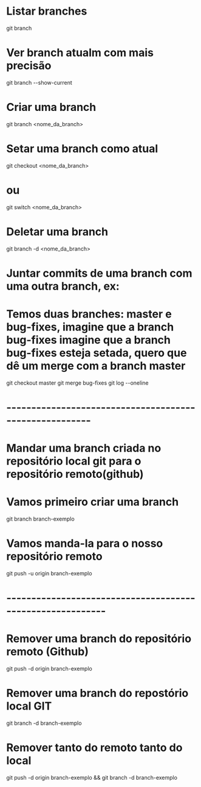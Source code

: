 # Listar branches
git branch

# Ver branch atualm com mais precisão
git branch --show-current

# Criar uma branch
git branch <nome_da_branch>

# Setar uma branch como atual
git checkout <nome_da_branch>
# ou 
git switch <nome_da_branch>

# Deletar uma branch
git branch -d <nome_da_branch>

# Juntar commits de uma branch com uma outra branch, ex:
# Temos duas branches: master e bug-fixes, imagine que a branch bug-fixes imagine que a branch bug-fixes esteja setada, quero que dê um merge com a branch master

git checkout master
git merge bug-fixes
git log --oneline

# -------------------------------------------------------

# Mandar uma branch criada no repositório local git para o repositório remoto(github)

# Vamos primeiro criar uma branch
git branch branch-exemplo

# Vamos manda-la para o nosso repositório remoto
git push -u origin branch-exemplo

# ----------------------------------------------------------

# Remover uma branch do repositório remoto (Github)
git push -d origin branch-exemplo

# Remover uma branch do repostório local GIT
git branch -d branch-exemplo

# Remover tanto do remoto tanto do local
git push -d origin branch-exemplo && git branch -d branch-exemplo
